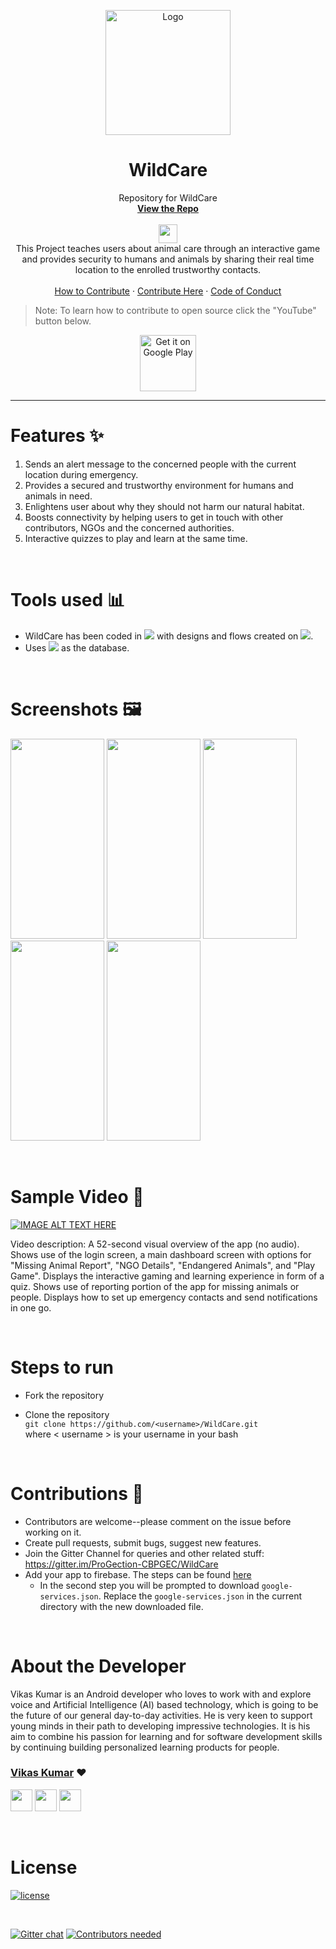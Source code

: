 
<p align="center">
  <a href=" https://www.hackerrank.com/domains/tutorials/30-days-of-code">
   <img src="https://raw.githubusercontent.com/VikasPandey121/WildCare/master/snapshots/animal-care.png" alt="Logo" height="200" width="200"></a>
  </a>

  <h1 align="center">WildCare</h1>



<p align="center">
    Repository for WildCare
    <br />
    <a href="https://github.com/VikasPandey121/WildCare"><strong>View the Repo</strong></a>
    <br />
    <br />
    <img src="https://raw.githubusercontent.com/MartinHeinz/MartinHeinz/master/wave.gif" width="30px">
    <br />
    This Project teaches users about animal care through an interactive game and provides security to humans and animals by sharing their real time location to the enrolled trustworthy contacts.
    <br />
    <br />
    <a href="https://github.com/VikasPandey121/WildCare/blob/master/CONTRIBUTING.md">How to Contribute</a>
    ·
    <a href="https://github.com/VikasPandey121/WildCare/issues">Contribute Here</a>
    ·
    <a href="https://github.com/VikasPandey121/WildCare/blob/master/CODE_OF_CONDUCT.md">Code of Conduct</a>
  </p>
</p>



> Note: To learn how to contribute to open source click the "YouTube" button below.  


<p align="center">
<a href="https://www.youtube.com/watch?v=LidH-VCDFAQ&t=36s" target="_blank">
<img src="https://raw.githubusercontent.com/VikasPandey121/WildCare/master/snapshots/YouTube-Logo.png" alt="Get it on Google Play" height="90"/></a>
</p>


<hr>


# Features ✨

1. Sends an alert message to the concerned people with the current location during emergency.
2. Provides a secured and trustworthy environment for humans and animals in need.
3. Enlightens user about why they should not harm our natural habitat.
4. Boosts connectivity by helping users to get in touch with other contributors, NGOs and the concerned authorities.
5. Interactive quizzes to play and learn at the same time.

<br>

# Tools used 📊
- WildCare has been coded in ![](https://img.shields.io/badge/JAVA-informational?style=flat&logo=java&logoColor=white&color=2bbc8a) with designs and flows created on ![](https://img.shields.io/badge/XML-informational?style=flat&logo=XML&logoColor=white&color=2bbc8a).
- Uses ![](https://img.shields.io/badge/FIREBASE-informational?style=flat&logo=firebase&logoColor=white&color=2bbc8a) as the database.

<br>

# Screenshots 🖼️

<img src="https://github.com/aakash232/WildCare/blob/master/snapshots/screenshot1.jpeg" width="150px" height="320px">    <img src="https://github.com/aakash232/WildCare/blob/master/snapshots/screenshot2.jpeg" width="150px" height="320px">    <img src="https://github.com/aakash232/WildCare/blob/master/snapshots/screenshot3.jpeg" width="150px" height="320px">    <img src="https://github.com/aakash232/WildCare/blob/master/snapshots/screenshot4.jpeg" width="150px" height="320px">    <img src="https://github.com/aakash232/WildCare/blob/master/snapshots/screenshot5.jpeg" width="150px" height="320px">

<br>

# Sample Video 🤳
[![IMAGE ALT TEXT HERE](https://img.youtube.com/vi/CeLp2q3Z1AI/0.jpg)](https://www.youtube.com/watch?v=CeLp2q3Z1AI)

Video description: A 52-second visual overview of the app (no audio). Shows use of the login screen, a main dashboard screen with options for "Missing Animal Report", "NGO Details", "Endangered Animals", and "Play Game". Displays the interactive gaming and learning experience in form of a quiz. Shows use of reporting portion of the app for missing animals or people. Displays how to set up emergency contacts and send notifications in one go. 

<br>

# Steps to run

* Fork the repository

* Clone the repository  
  `git clone https://github.com/<username>/WildCare.git`   
  where \< username \> is your username in your bash

<br>

# Contributions 💞

* Contributors are welcome--please comment on the issue before working on it.
* Create pull requests, submit bugs, suggest new features.
* Join the Gitter Channel for queries and other related stuff: https://gitter.im/ProGection-CBPGEC/WildCare
* Add your app to firebase. The steps can be found [here](https://firebase.google.com/docs/database/android/start)
    * In the second step you will be prompted to download ```google-services.json```. Replace the ```google-services.json``` in the current directory with the new downloaded file. 

<br>

# About the Developer

Vikas Kumar is an Android developer who loves to work with and explore voice and Artificial Intelligence (AI) based technology, which is going to be the future of our general day-to-day activities. He is very keen to support young minds in their path to developing impressive technologies. It is his aim to combine his passion for learning and for software development skills by continuing building personalized learning products for people.

### [Vikas Kumar](https://github.com/VikasPandey121) ❤

[<img src="https://github.com/aakash232/WildCare/blob/master/snapshots/lkd.png?raw=true" width="35" padding="10">](https://linkedin.com/in/VikasPandey121/)
[<img src="https://github.com/aakash232/WildCare/blob/master/snapshots/fb.png?raw=true" width="35" padding="10">](https://www.facebook.com/VikasPandey827)
[<img src="https://github.com/aakash232/WildCare/blob/master/snapshots/insta.png" width="35" padding="10">](https://www.instagram.com/VikasPandey121/)

<br>


# License

[![license](https://img.shields.io/github/license/mashape/apistatus.svg)](#)

<br>

[![Gitter chat](https://badges.gitter.im/gitterHQ/gitter.png)](https://gitter.im/ProGection-CBPGEC/WildCare) 
[![Contributors needed](https://img.shields.io/badge/contributors-needed-yellow.svg)](#)
